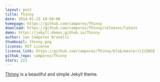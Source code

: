 ```yaml
---
layout: post
title: Thinny
date: 2014-01-25 18:50:00
homepage: https://github.com/camporez/Thinny
download: https://github.com/camporez/Thinny/releases/latest
demo: https://jekyll-demos.github.io/Thinny
author: Ian Camporez Brunelli
thumbnail: thinny.png
license: MIT License
license_link: https://github.com/camporez/Thinny/blob/master/LICENSE
github_repo: camporez/Thinny
stars: 223
---
```


[Thinny](https://github.com/camporez/Thinny) is a beautiful and simple
Jekyll theme.
